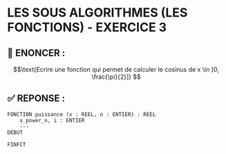# LES SOUS ALGORITHMES (LES FONCTIONS) - EXERCICE 3

## 🌟 ENONCER :
```math
\text{Ecrire une fonction qui permet de calculer le cosinus de x \in [0, \frac{\pi}{2}]}

```

## ✅ REPONSE :

````
FONCTION puissance (x : REEL, n : ENTIER) : REEL
    x_power_n, i : ENTIER
    ---
DEBUT
    
FINFCT
````